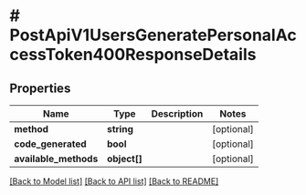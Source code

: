 # # PostApiV1UsersGeneratePersonalAccessToken400ResponseDetails

## Properties

Name | Type | Description | Notes
------------ | ------------- | ------------- | -------------
**method** | **string** |  | [optional]
**code_generated** | **bool** |  | [optional]
**available_methods** | **object[]** |  | [optional]

[[Back to Model list]](../../README.md#models) [[Back to API list]](../../README.md#endpoints) [[Back to README]](../../README.md)
